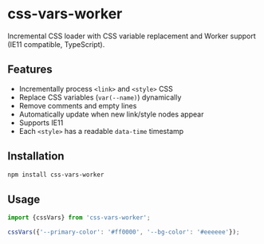 # css-vars-worker

Incremental CSS loader with CSS variable replacement and Worker support (IE11 compatible, TypeScript).

## Features

- Incrementally process `<link>` and `<style>` CSS
- Replace CSS variables (`var(--name)`) dynamically
- Remove comments and empty lines
- Automatically update when new link/style nodes appear
- Supports IE11
- Each `<style>` has a readable `data-time` timestamp

## Installation

```bash
npm install css-vars-worker
```
## Usage

```typescript
import {cssVars} from 'css-vars-worker';

cssVars({'--primary-color': '#ff0000', '--bg-color': '#eeeeee'});


```

